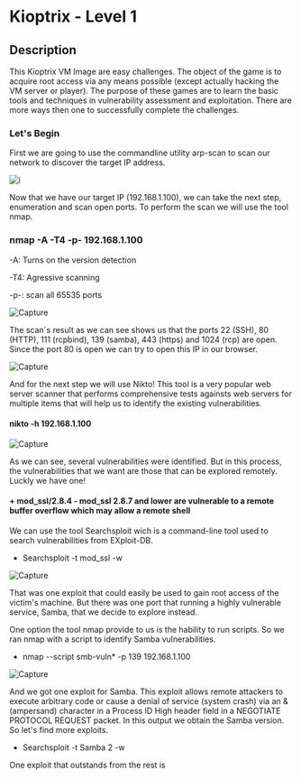 # Kioptrix - Level 1

## Description

This Kioptrix VM Image are easy challenges. The object of the game is to acquire root access via any means possible (except actually hacking the VM server or player). The purpose of these games are to learn the basic tools and techniques in vulnerability assessment and exploitation. There are more ways then one to successfully complete the challenges.

### Let's Begin

First we are going to use the commandline utility arp-scan to scan our network to discover the target IP address. 


![i](https://user-images.githubusercontent.com/25660910/100739655-4abbca80-33cf-11eb-8eff-44ddf3f34117.jpg)


Now that we have our target IP (192.168.1.100), we can take the next step, enumeration and scan open ports. To perform the scan we will use the tool nmap. 

### nmap -A -T4 -p- 192.168.1.100

-A: Turns on the version detection

-T4: Agressive scanning

-p-: scan all 65535 ports


![Capture](https://user-images.githubusercontent.com/25660910/100740637-f0bc0480-33d0-11eb-9e93-cbb94a2b24e4.JPG)

The scan´s result as we can see shows us that the ports 22 (SSH), 80 (HTTP), 111 (rcpbind), 139 (samba), 443 (https) and 1024 (rcp) are open. Since the port 80 is open we can try to open this IP in our browser.


![Capture](https://user-images.githubusercontent.com/25660910/100742177-45ac4a80-33d2-11eb-9e44-332fb38f3dd5.JPG)

And for the next step we will use Nikto! This tool is a very popular web server scanner that performs comprehensive tests againsts web servers for multiple items that will help us to identify the existing vulnerabilities.

#### nikto -h 192.168.1.100

![Capture](https://user-images.githubusercontent.com/25660910/100743697-915ff380-33d4-11eb-9abe-d090a4625bb6.JPG)

As we can see, several vulnerabilities were identified. But in this process, the vulnerabilities that we want are those that can be explored remotely. Luckly we have one!

#### + mod_ssl/2.8.4 - mod_ssl 2.8.7 and lower are vulnerable to a remote buffer overflow which may allow a remote shell

We can use the tool Searchsploit wich is a command-line tool used to search vulnerabilities from EXploit-DB.

- Searchsploit -t mod_ssl -w

![Capture](https://user-images.githubusercontent.com/25660910/100765298-41425a80-33ef-11eb-9536-88da86a0e82a.JPG)

That was one exploit that could easily be used to gain root access of the victim's machine. But there was one port that running a highly vulnerable service, Samba, that we decide to explore instead.

One option the tool nmap provide to us is the hability to run scripts. So we ran nmap with a script to identify Samba vulnerabilities.

- nmap --script smb-vuln* -p 139 192.168.1.100

![Capture](https://user-images.githubusercontent.com/25660910/100771656-95047200-33f6-11eb-9965-65b13731bd23.JPG)

And we got one exploit for Samba. This exploit allows remote attackers to execute arbitrary code or cause a denial of service (system crash) via an & (ampersand) character in a Process ID High header field in a NEGOTIATE PROTOCOL REQUEST packet.
In this output we obtain the Samba version. So let's find more exploits.

- Searchsploit -t Samba 2 -w

One exploit that outstands from the rest is 







